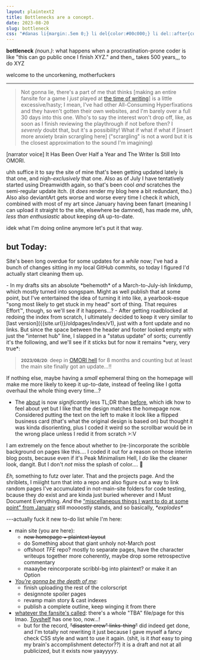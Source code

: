 ```yaml
---
layout: plaintext2
title: Bottlenecks are a concept.
date: 2023-08-20
slug: bottleneck
css: "#danas li{margin:.5em 0;} li del{color:#00c000;} li del::after{content:' ✔';} main hr{margin:2em auto; max-width:50%;} li ul{margin-bottom:.25em;}"
---
```

<b>bottleneck</b> <i>(noun.)</i>: what happens when a procrastination-prone coder is like "this can go public once I finish XYZ." and then,, takes 500 years,,, to do XYZ<!--more-->

welcome to the uncorkening, motherfuckers

----

> Not gonna lie, there's a part of me that thinks [making an entire fansite for a game I *just* played at [the time of writing](february-plus#the-fansite)] is a little excessive/hasty; I mean, I've had other All-Consuming Hyperfixations and they haven't gotten their own websites, and I'm barely over a full 30 days into this one. Who's to say the interest won't drop off, like, as soon as I finish reviewing the playthrough if not before then? I *severely* doubt that, but it's a possibility! What if what if what if [insert more anxiety brain scrargling here] ("scrargling" is not a word but it is the closest approximation to the sound I'm imagining)

[narrator voice] It Has Been Over Half a Year and The Writer Is Still Into <i style="text-transform:uppercase;font-style:normal;">Omori</i>.

uhh suffice it to say the site of mine that's been getting updated lately is that one, and nigh-*exclusively* that one. Also as of July I have tentatively started using Dreamwidth again, so that's been cool *and* scratches the semi-regular update itch. (it *does* render my blog here a bit redundant, tho.) Also also deviantArt gets worse and worse every time I check it which, combined with most of my art since January having been fanart (meaning I can upload it straight to the site, elsewhere be damned), has made me, uhh, *less than enthusiastic* about keeping dA up-to-date.

idek what I'm doing online anymore let's put it that way.

## but Today:
Site's been long overdue for some updates for a *while* now; I've had a bunch of changes sitting in my local GitHub commits, so today I figured I'd actually start cleaning them up.

<div id="danas" markdown="1">
- In my drafts sits an absolute *behemoth* of a March-to-July-ish linkdump, which mostly turned into songspam. Might as well publish that at some point, but I've entertained the idea of turning it into like, a yearbook-esque "song most likely to get stuck in my head" sort of thing. That requires Effort™, though, so we'll see if it happens...?
- After getting roadblocked at redoing the index from scratch, I ultimately decided to keep it very similar to [last version]({{site.url}}/oldpages/index/v1), just with a font update and no links. But since the space between the header and footer looked empty with just the "internet hub" line, I slapped in a "status update" of sorts; currently it's the following, and we'll see if it sticks but for now it remains *very, very true*:

> <small><b>2023/08/20</b>:</small> deep in <a href="{{site.url}}/omori"><i style="text-transform:uppercase; font-style:normal;">Omori</i> hell</a> for 8&nbsp;months and counting but at least the main site finally got an update…!!

If nothing else, maybe having a *small* ephemeral thing on the homepage will make me more likely to keep it up-to-date, instead of feeling like I gotta overhaul the whole thing every time...?

- The [about]({{site.url}}/about) is now *significantly* less TL;DR than [before]({{site.url}}/oldpages/about/v1), which idk how to feel about yet but I like that the design matches the homepage now. Considered putting the text on the left to make it look like a flipped business card (that's what the original design is based on) but thought it was kinda disorienting, plus I coded it weird so the scrollbar would be in the wrong place unless I redid it from scratch >:V
</div>

I am extremely on the fence about whether to (re-)incorporate the scribble background on pages like this.... I coded it out for a reason on those interim blog posts, because even if it's Peak Minimalism Hell, I *do* like the cleaner look, dangit. But I don't *not* miss the splash of color.... 🤔

*Eh,* something to futz over later. That and the projects page. And the shriblets, I miiight turn that into a repo and also figure out a way to link random pages I've accumulated in not-main-site folders for code testing, bcause they *do* exist and are kinda just buried wherever and I Must Document Everything. *And* the ["miscellaneous things I want to do at some point" from January](eleven#miscellaneous-things-i-want-to-do-at-some-point) still moooostly stands, and so basically, <i>\*explodes\*</i>

---actually fuck it new to-do list while I'm here:<a id="todo"></a>
- main site (you are here):
	- ~~new homepage + plaintext layout~~
	- do Something about that giant unholy not-March post
	- offshoot <i>TFE</i> repo? mostly to separate pages, have the character writeups together more coherently, maybe drop some retrospective commentary
	- maaaybe reincorporate scribbl-bg into plaintext? or make it an Option
- <i>[You're gonna be the death of me]({{site.url}}/ygbtdm)</i>:
	- finish uploading the rest of the colorscript
	- designnote spoiler pages
	- revamp main story & cast indexes
	- publish a complete outline, keep winging it from there
- [whatever the fansite's called]({{site.url}}/omori): there's a whole "TBA" file/page for this lmao. [Toyshelf]({{site.url}}/toyshelf) has one too, now...!
	- but for the record, ~~"disaster crew" links-thing"~~ did indeed get done, and I'm totally not rewriting it just because I gave myself a fancy check CSS style and want to use it again. (shit, is it *that* easy to ping my brain's accomplishment detector??) it is a draft and not at all publicized, but it exists now yaayyyyy.